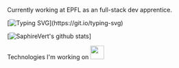 Currently working at EPFL as an full-stack dev apprentice.

<!--
**SaphireVert/saphirevert** is a ✨ _special_ ✨ repository because its `README.md` (this file) appears on your GitHub profile.

Here are some ideas to get you started:

- 🔭 I’m currently working on ...
- 🌱 I’m currently learning ...
- 👯 I’m looking to collaborate on ...
- 🤔 I’m looking for help with ...
- 💬 Ask me about ...
- 📫 How to reach me: ...
- 😄 Pronouns: ...
- ⚡ Fun fact: ...
-->

[![Typing SVG](https://readme-typing-svg.herokuapp.com/?duration=3000&ccolor=66F73A&lines=✨+Hello+everyone!+✨;Welcome+to+my+github+readme!)](https://git.io/typing-svg)

[![SaphireVert's github stats](https://github-readme-stats.vercel.app/api?username=saphirevert)]
          <!--START_SECTION:waka-->

Technologies I'm working on
<img height="32" width="32" src="https://cdn.jsdelivr.net/npm/simple-icons@6.19.0/icons/adafruit.svg"/>

<!--END_SECTION:waka-->
